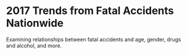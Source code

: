 # 2017 Trends from Fatal Accidents Nationwide

Examining relationships between fatal accidents and age, gender, drugs and alcohol, and more.

